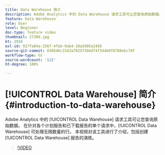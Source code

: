 ```yaml
---
title: Data Warehouse 简介
description: Adobe Analytics 中的 Data Warehouse 请求工具可让您查询原始数据。 在针对各个计划报告和已下载报告的单个请求中，Data Warehouse 可处理无限数量的行。本视频对该工具进行了介绍，包括创建 Data Warehouse 报告的演练。
feature: Data Warehouse
role: User
level: Beginner
doc-type: feature video
thumbnail: 27306.jpg
kt: 2916
exl-id: 917fa84a-256f-4feb-9ab4-10a5905e2456
source-git-commit: 036646c3343a7025f394d74f344b0f8780ebc7df
workflow-type: ht
source-wordcount: '112'
ht-degree: 100%

---
```


# [!UICONTROL Data Warehouse] 简介 {#introduction-to-data-warehouse}

Adobe Analytics 中的 [!UICONTROL Data Warehouse] 请求工具可让您查询原始数据。 在针对各个计划报告和已下载报告的单个请求中，[!UICONTROL Data Warehouse] 可处理无限数量的行。 本视频对该工具进行了介绍，包括创建 [!UICONTROL Data Warehouse] 报告的演练。

>[!VIDEO](https://video.tv.adobe.com/v/27306/?quality=12)
